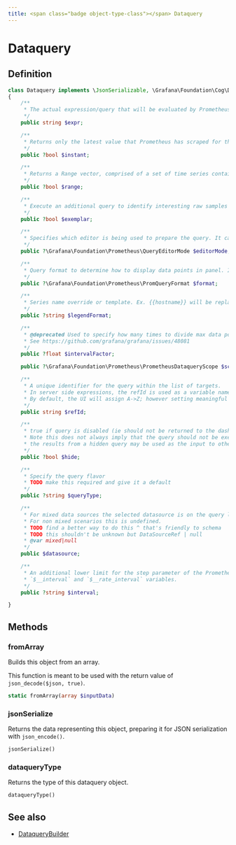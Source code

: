 ```yaml
---
title: <span class="badge object-type-class"></span> Dataquery
---
```

# <span class="badge object-type-class"></span> Dataquery

## Definition

```php
class Dataquery implements \JsonSerializable, \Grafana\Foundation\Cog\Dataquery
{
    /**
     * The actual expression/query that will be evaluated by Prometheus
     */
    public string $expr;

    /**
     * Returns only the latest value that Prometheus has scraped for the requested time series
     */
    public ?bool $instant;

    /**
     * Returns a Range vector, comprised of a set of time series containing a range of data points over time for each time series
     */
    public ?bool $range;

    /**
     * Execute an additional query to identify interesting raw samples relevant for the given expr
     */
    public ?bool $exemplar;

    /**
     * Specifies which editor is being used to prepare the query. It can be "code" or "builder"
     */
    public ?\Grafana\Foundation\Prometheus\QueryEditorMode $editorMode;

    /**
     * Query format to determine how to display data points in panel. It can be "time_series", "table", "heatmap"
     */
    public ?\Grafana\Foundation\Prometheus\PromQueryFormat $format;

    /**
     * Series name override or template. Ex. {{hostname}} will be replaced with label value for hostname
     */
    public ?string $legendFormat;

    /**
     * @deprecated Used to specify how many times to divide max data points by. We use max data points under query options
     * See https://github.com/grafana/grafana/issues/48081
     */
    public ?float $intervalFactor;

    public ?\Grafana\Foundation\Prometheus\PrometheusDataqueryScope $scope;

    /**
     * A unique identifier for the query within the list of targets.
     * In server side expressions, the refId is used as a variable name to identify results.
     * By default, the UI will assign A->Z; however setting meaningful names may be useful.
     */
    public string $refId;

    /**
     * true if query is disabled (ie should not be returned to the dashboard)
     * Note this does not always imply that the query should not be executed since
     * the results from a hidden query may be used as the input to other queries (SSE etc)
     */
    public ?bool $hide;

    /**
     * Specify the query flavor
     * TODO make this required and give it a default
     */
    public ?string $queryType;

    /**
     * For mixed data sources the selected datasource is on the query level.
     * For non mixed scenarios this is undefined.
     * TODO find a better way to do this ^ that's friendly to schema
     * TODO this shouldn't be unknown but DataSourceRef | null
     * @var mixed|null
     */
    public $datasource;

    /**
     * An additional lower limit for the step parameter of the Prometheus query and for the
     * `$__interval` and `$__rate_interval` variables.
     */
    public ?string $interval;

}
```
## Methods

### <span class="badge object-method"></span> fromArray

Builds this object from an array.

This function is meant to be used with the return value of `json_decode($json, true)`.

```php
static fromArray(array $inputData)
```

### <span class="badge object-method"></span> jsonSerialize

Returns the data representing this object, preparing it for JSON serialization with `json_encode()`.

```php
jsonSerialize()
```

### <span class="badge object-method"></span> dataqueryType

Returns the type of this dataquery object.

```php
dataqueryType()
```

## See also

 * <span class="badge builder"></span> [DataqueryBuilder](./builder-DataqueryBuilder.md)
